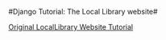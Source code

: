 #Django Tutorial: The Local Library website#

[Original LocalLibrary Website Tutorial](https://developer.mozilla.org/en-US/docs/Learn/Server-side/Django/Tutorial_local_library_website)
